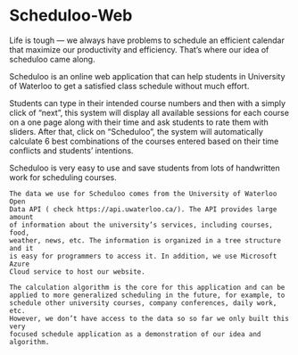 # Scheduloo-Web

Life is tough — we always have problems to schedule an efficient calendar that
maximize our productivity and efficiency. That’s where our idea of scheduloo
came along.

Scheduloo is an online web application that can help students in University of
Waterloo to get a satisfied class schedule without much effort.

Students can type in their intended course numbers and then with a simply click
of “next”, this system will display all available sessions for each course on a
one page along with their time and ask students to rate them with sliders. After
that, click on “Scheduloo”, the system will automatically calculate 6 best
combinations of the courses entered based on their time conflicts and students’
intentions. 

Scheduloo is very easy to use and save students from lots of handwritten work
for scheduling courses.

	The data we use for Scheduloo comes from the University of Waterloo Open
	Data API ( check https://api.uwaterloo.ca/). The API provides large amount
	of information about the university’s services, including courses, food,
	weather, news, etc. The information is organized in a tree structure and it
	is easy for programmers to access it. In addition, we use Microsoft Azure
	Cloud service to host our website.

	The calculation algorithm is the core for this application and can be
	applied to more generalized scheduling in the future, for example, to
	schedule other university courses, company conferences, daily work, etc.
	However, we don’t have access to the data so so far we only built this very
	focused schedule application as a demonstration of our idea and algorithm.
